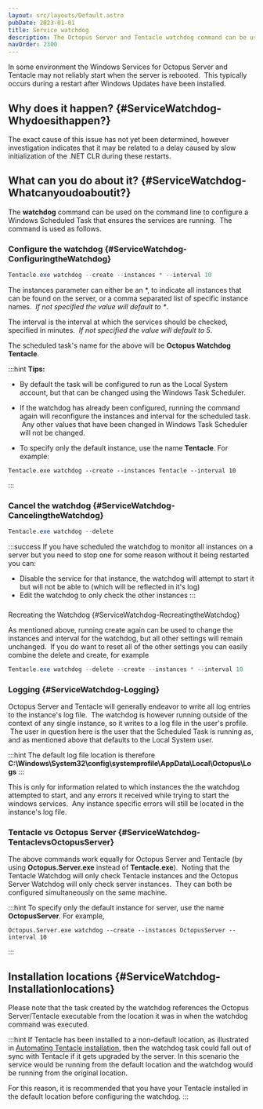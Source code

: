 ```yaml
---
layout: src/layouts/Default.astro
pubDate: 2023-01-01
title: Service watchdog
description: The Octopus Server and Tentacle watchdog command can be used to configure a Windows Scheduled Task that ensures the services are running.
navOrder: 2300
---
```


In some environment the Windows Services for Octopus Server and Tentacle may not reliably start when the server is rebooted.  This typically occurs during a restart after Windows Updates have been installed.

## Why does it happen? {#ServiceWatchdog-Whydoesithappen?}

The exact cause of this issue has not yet been determined, however investigation indicates that it may be related to a delay caused by slow initialization of the .NET CLR during these restarts.

## What can you do about it? {#ServiceWatchdog-Whatcanyoudoaboutit?}

The **watchdog** command can be used on the command line to configure a Windows Scheduled Task that ensures the services are running.  The command is used as follows.

### Configure the watchdog {#ServiceWatchdog-ConfiguringtheWatchdog}

```powershell
Tentacle.exe watchdog --create --instances * --interval 10
```

The instances parameter can either be an \*, to indicate all instances that can be found on the server, or a comma separated list of specific instance names.  *If not specified the value will default to \**.

The interval is the interval at which the services should be checked, specified in minutes.  *If not specified the value will default to 5*.

The scheduled task's name for the above will be **Octopus Watchdog Tentacle**.

:::hint
**Tips:**
- By default the task will be configured to run as the Local System account, but that can be changed using the Windows Task Scheduler.
- If the watchdog has already been configured, running the command again will reconfigure the instances and interval for the scheduled task.  Any other values that have been changed in Windows Task Scheduler will not be changed.

- To specify only the default instance, use the name **Tentacle**. For example:

```
Tentacle.exe watchdog --create --instances Tentacle --interval 10
```
:::

### Cancel the watchdog {#ServiceWatchdog-CancelingtheWatchdog}

```powershell
Tentacle.exe watchdog --delete
```

:::success
If you have scheduled the watchdog to monitor all instances on a server but you need to stop one for some reason without it being restarted you can:

- Disable the service for that instance, the watchdog will attempt to start it but will not be able to (which will be reflected in it's log)
- Edit the watchdog to only check the other instances
:::

###
Recreating the Watchdog {#ServiceWatchdog-RecreatingtheWatchdog}

As mentioned above, running create again can be used to change the instances and interval for the watchdog, but all other settings will remain unchanged.  If you do want to reset all of the other settings you can easily combine the delete and create, for example

```powershell
Tentacle.exe watchdog --delete --create --instances * --interval 10
```

### Logging {#ServiceWatchdog-Logging}

Octopus Server and Tentacle will generally endeavor to write all log entries to the instance's log file.  The watchdog is however running outside of the context of any single instance, so it writes to a log file in the user's profile.  The user in question here is the user that the Scheduled Task is running as, and as mentioned above that defaults to the Local System user.

:::hint
The default log file location is therefore **C:\Windows\System32\config\systemprofile\AppData\Local\Octopus\Logs**
:::

This is only for information related to which instances the the watchdog attempted to start, and any errors it received while trying to start the windows services.  Any instance specific errors will still be located in the instance's log file.

### Tentacle vs Octopus Server {#ServiceWatchdog-TentaclevsOctopusServer}

The above commands work equally for Octopus Server and Tentacle (by using **Octopus.Server.exe** instead of **Tentacle.exe**).  Noting that the Tentacle Watchdog will only check Tentacle instances and the Octopus Server Watchdog will only check server instances.  They can both be configured simultaneously on the same machine.

:::hint
To specify only the default instance for server, use the name **OctopusServer**. For example,

```
Octopus.Server.exe watchdog --create --instances OctopusServer --interval 10
```
:::

## Installation locations {#ServiceWatchdog-Installationlocations}

Please note that the task created by the watchdog references the Octopus Server/Tentacle executable from the location it was in when the watchdog command was executed.

:::hint
If Tentacle has been installed to a non-default location, as illustrated in [Automating Tentacle installation](/docs/infrastructure/deployment-targets/tentacle/windows/automating-tentacle-installation.md), then the watchdog task could fall out of sync with Tentacle if it gets upgraded by the server. In this scenario the service would be running from the default location and the watchdog would be running from the original location.

For this reason, it is recommended that you have your Tentacle installed in the default location before configuring the watchdog.
:::
